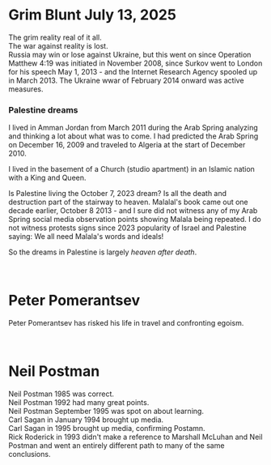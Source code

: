 # Grim Blunt July 13, 2025

The grim reality real of it all.   
The war against reality is lost.  
Russia may win or lose against Ukraine, but this went on since Operation Matthew 4:19 was initiated in November 2008, since Surkov went to London for his speech May 1, 2013 - and the Internet Research Agency spooled up in March 2013. The Ukraine wwar of February 2014 onward was active measures.

### Palestine dreams

I lived in Amman Jordan from March 2011 during the Arab Spring analyzing and thinking a lot about what was to come. I had predicted the Arab Spring on December 16, 2009 and traveled to Algeria at the start of December 2010.

I lived in the basement of a Church (studio apartment) in an Islamic nation with a King and Queen. 

Is Palestine living the October 7, 2023 dream? Is all the death and destruction part of the stairway to heaven. Malalal's book came out one decade earlier, October 8 2013 - and I sure did not witness any of my Arab Spring social media observation points showing Malala being repeated. I do not witness protests signs since 2023 popularity of Israel and Palestine saying: We all need Malala's words and ideals!

So the dreams in Palestine is largely *heaven after death*.

&nbsp;

# Peter Pomerantsev

 Peter Pomerantsev has risked his life in travel and confronting egoism.

 &nbsp;

 # Neil Postman

 Neil Postman 1985 was correct.   
 Neil Postman 1992 had many great points.  
 Neil Postman September 1995 was spot on about learning.  
 Carl Sagan in January 1994 brought up media.  
 Carl Sagan in 1995 brought up media, confirming Postamn.   
 Rick Roderick in 1993 didn't make a reference to Marshall McLuhan and Neil Postman and went an entirely different path to many of the same conclusions.

 
